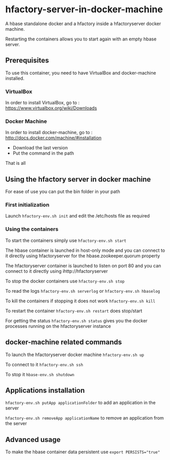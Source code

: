 # hfactory-server-in-docker-machine

A hbase standalone docker and a hfactory inside a hfactoryserver docker machine.

Restarting the containers allows you to start again with an empty hbase server.

## Prerequisites
To use this container, you need to have VirtualBox and docker-machine installed.

### VirtualBox

In order to install VirtualBox, go to : https://www.virtualbox.org/wiki/Downloads

### Docker Machine

In order to install docker-machine, go to : http://docs.docker.com/machine/#installation

- Download the last version
- Put the command in the path

That is all

## Using the hfactory server in docker machine

For ease of use you can put the bin folder in your path

### First initialization

Launch ```hfactory-env.sh init``` and edit the /etc/hosts file as required

### Using the containers

To start the containers simply use ```hfactory-env.sh start```

The hbase container is launched in host-only mode and you can connect to it directly using hfactoryserver for the hbase.zookeeper.quorum property

The hfactoryserver container is launched to listen on port 80 and you can connect to it directly using ihttp://hfactoryserver

To stop the docker containers use ```hfactory-env.sh stop```

To read the logs ```hfactory-env.sh serverlog``` or ```hfactory-env.sh hbaselog```

To kill the containers if stopping it does not work ```hfactory-env.sh kill```

To restart the container ```hfactory-env.sh restart``` does stop/start

For getting the status ```hfactory-env.sh status``` gives you the docker processes running on the hfactoryserver instance

## docker-machine related commands

To launch the hfactoryserver docker machine ```hfactory-env.sh up```

To connect to it ```hfactory-env.sh ssh```

To stop it ```hbase-env.sh shutdown```

## Applications installation

```hfactory-env.sh putApp applicationFolder``` to add an application in the server

```hfactory-env.sh removeApp applicationName``` to remove an application from the server

## Advanced usage

To make the hbase container data persistent use ```export PERSISTS="true"```
